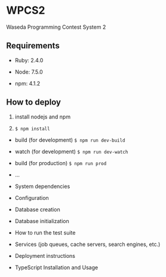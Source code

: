 # WPCS2

Waseda Programming Contest System 2

## Requirements

* Ruby: 2.4.0

* Node: 7.5.0

* npm: 4.1.2

## How to deploy

1. install nodejs and npm

1. `$ npm install`

* build (for development)
  `$ npm run dev-build`
* watch (for development)
  `$ npm run dev-watch`
* build (for production)
  `$ npm run prod`

* ...

* System dependencies

* Configuration

* Database creation

* Database initialization

* How to run the test suite

* Services (job queues, cache servers, search engines, etc.)

* Deployment instructions

* TypeScript Installation and Usage

